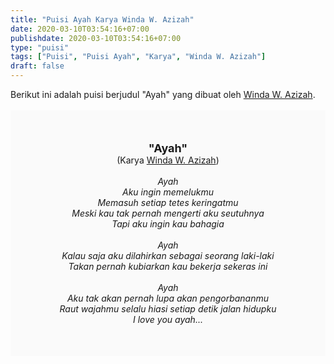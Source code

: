 ```yaml
---
title: "Puisi Ayah Karya Winda W. Azizah"
date: 2020-03-10T03:54:16+07:00
publishdate: 2020-03-10T03:54:16+07:00
type: "puisi"
tags: ["Puisi", "Puisi Ayah", "Karya", "Winda W. Azizah"]
draft: false
---
```


<div dir="ltr" style="text-align: left;" trbidi="on"><div dir="ltr" style="text-align: left;" trbidi="on"><div style="text-align: justify;">Berikut ini adalah puisi berjudul "Ayah" yang dibuat oleh <a href="https://www.sekata.web.id/tags/winda-w.-azizah" target="_blank">Winda W. Azizah</a>. </div><br /><div style="background: #FAFAFA; font-size: 14px; padding: 50px; text-align: center;"><span style="font-size: 18px;"><b>"Ayah"</b></span><br />(Karya <a href="https://www.sekata.web.id/tags/winda-w.-azizah" target="_blank">Winda W. Azizah</a>) <br /><br /><i>Ayah<br />
Aku ingin memelukmu<br />
Memasuh setiap tetes keringatmu<br />
Meski kau tak pernah mengerti aku seutuhnya<br />
Tapi aku ingin kau bahagia<br />
<br />
Ayah<br />
Kalau saja aku dilahirkan sebagai seorang laki-laki<br />
Takan pernah kubiarkan kau bekerja sekeras ini<br />
<br />
Ayah<br />
Aku tak akan pernah lupa akan pengorbananmu<br />
Raut wajahmu selalu hiasi setiap detik jalan hidupku<br />
I love you ayah...</i></div></div></div>
